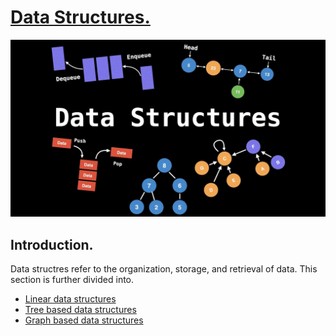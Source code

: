 # <u>Data Structures.</u>

![DSAPicture](../assets/data-structures-intro-picture.jpg)

## Introduction.
Data structres refer to the organization, storage, and retrieval of data.
This section is further divided into.
- [Linear data structures](./linear_dsa/index.md)
- [Tree based data structures](./tree_dsa/index.md)
- [Graph based data structures](./graph_dsa/index.md)